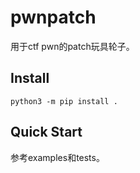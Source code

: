 # pwnpatch

用于ctf pwn的patch玩具轮子。

## Install

```
python3 -m pip install .
```

## Quick Start

参考examples和tests。